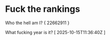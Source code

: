 # Fuck the rankings

Who the hell am I?
{ 22662911 }

What fucking year is it?
[ 2025-10-15T11:36:40Z ]
